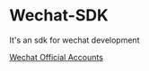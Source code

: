 # Wechat-SDK

It's an sdk for wechat development 

[Wechat Official Accounts](https://mp.weixin.qq.com/)
